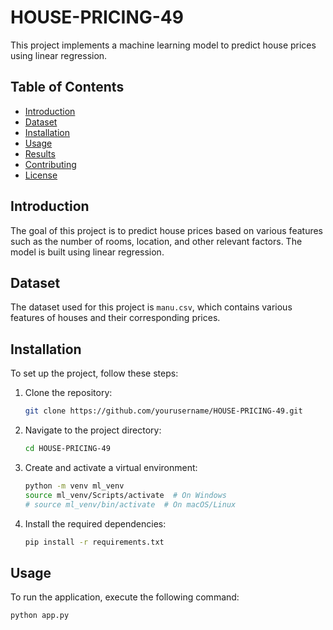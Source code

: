 # HOUSE-PRICING-49

This project implements a machine learning model to predict house prices using linear regression.

## Table of Contents

- [Introduction](#introduction)
- [Dataset](#dataset)
- [Installation](#installation)
- [Usage](#usage)
- [Results](#results)
- [Contributing](#contributing)
- [License](#license)

## Introduction

The goal of this project is to predict house prices based on various features such as the number of rooms, location, and other relevant factors. The model is built using linear regression.

## Dataset

The dataset used for this project is `manu.csv`, which contains various features of houses and their corresponding prices.

## Installation

To set up the project, follow these steps:

1. Clone the repository:
   ```sh
   git clone https://github.com/yourusername/HOUSE-PRICING-49.git
   ```
2. Navigate to the project directory:
   ```sh
   cd HOUSE-PRICING-49
   ```
3. Create and activate a virtual environment:
   ```sh
   python -m venv ml_venv
   source ml_venv/Scripts/activate  # On Windows
   # source ml_venv/bin/activate  # On macOS/Linux
   ```
4. Install the required dependencies:
   ```sh
   pip install -r requirements.txt
   ```

## Usage

To run the application, execute the following command:

```sh
python app.py
```
